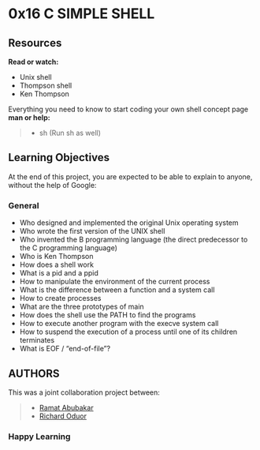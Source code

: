 # 0x16 C SIMPLE SHELL

## Resources
**Read or watch:**
* Unix shell
* Thompson shell
* Ken Thompson

Everything you need to know to start coding your own shell concept page
**man or help:**

> * sh (Run sh as well)

## Learning Objectives
At the end of this project, you are expected to be able to explain to anyone, without the help of Google:

### General
* Who designed and implemented the original Unix operating system
* Who wrote the first version of the UNIX shell
* Who invented the B programming language (the direct predecessor to the C programming language)
* Who is Ken Thompson
* How does a shell work
* What is a pid and a ppid
* How to manipulate the environment of the current process
* What is the difference between a function and a system call
* How to create processes
* What are the three prototypes of main
* How does the shell use the PATH to find the programs
* How to execute another program with the execve system call
* How to suspend the execution of a process until one of its children terminates
* What is EOF / “end-of-file”?

## AUTHORS
This was a joint collaboration project between:
> * [Ramat Abubakar](github.com/rsmercy)
> * [Richard Oduor](github.com/ritchie254)

### Happy Learning
